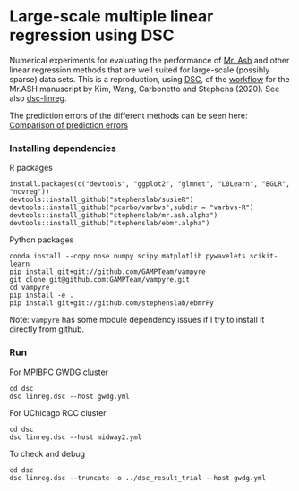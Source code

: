 # Large-scale multiple linear regression using DSC

Numerical experiments for evaluating the performance of [Mr. Ash](https://github.com/stephenslab/mr.ash.alpha) 
and other linear regression methods that are well suited for large-scale (possibly sparse) data sets. 
This is a reproduction, using [DSC](https://stephenslab.github.io/dsc-wiki/overview), 
of the [workflow](https://github.com/stephenslab/mr-ash-workflow) for the Mr.ASH manuscript by 
Kim, Wang, Carbonetto and Stephens (2020). See also [dsc-linreg](https://github.com/stephenslab/dsc-linreg).

The prediction errors of the different methods can be seen here: [Comparison of prediction errors](https://banskt.github.io/iridge-notes/2021/03/24/compare-prediction-accuracy-linear-regression-methods-dsc.html)

### Installing dependencies
R packages
```
install.packages(c("devtools", "ggplot2", "glmnet", "L0Learn", "BGLR", "ncvreg"))
devtools::install_github("stephenslab/susieR")
devtools::install_github("pcarbo/varbvs",subdir = "varbvs-R")
devtools::install_github("stephenslab/mr.ash.alpha")
devtools::install_github("stephenslab/ebmr.alpha")
```
Python packages
```
conda install --copy nose numpy scipy matplotlib pywavelets scikit-learn
pip install git+git://github.com/GAMPTeam/vampyre
git clone git@github.com:GAMPTeam/vampyre.git
cd vampyre
pip install -e .
pip install git+git://github.com/stephenslab/ebmrPy
```

Note: `vampyre` has some module dependency issues if I try to install it directly from github.

### Run
For MPIBPC GWDG cluster
```
cd dsc
dsc linreg.dsc --host gwdg.yml
```
For UChicago RCC cluster
```
cd dsc
dsc linreg.dsc --host midway2.yml
```
To check and debug
```
cd dsc
dsc linreg.dsc --truncate -o ../dsc_result_trial --host gwdg.yml
```
